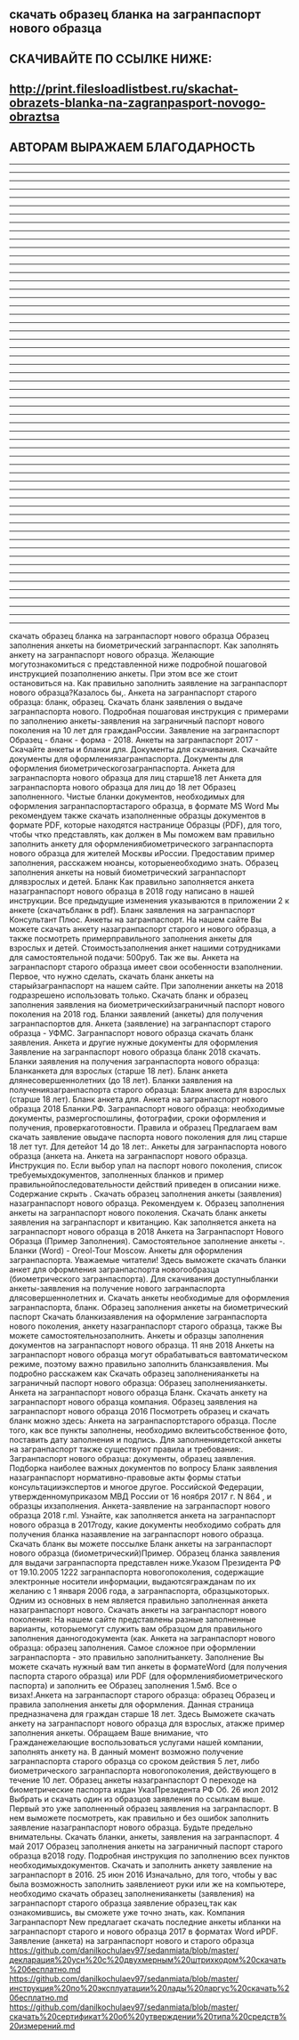 скачать образец бланка на загранпаспорт нового образца
--------------------------------------------------
СКАЧИВАЙТЕ ПО ССЫЛКЕ НИЖЕ:
--------------------------------------------------
http://print.filesloadlistbest.ru/skachat-obrazets-blanka-na-zagranpasport-novogo-obraztsa
--------------------------------------------------
АВТОРАМ ВЫРАЖАЕМ БЛАГОДАРНОСТЬ
--------------------------------------------------
--------------------------------------------------
--------------------------------------------------
--------------------------------------------------
--------------------------------------------------
--------------------------------------------------
--------------------------------------------------
--------------------------------------------------
--------------------------------------------------
--------------------------------------------------
--------------------------------------------------
--------------------------------------------------
--------------------------------------------------
--------------------------------------------------
--------------------------------------------------
--------------------------------------------------
--------------------------------------------------
--------------------------------------------------
--------------------------------------------------
--------------------------------------------------
--------------------------------------------------
--------------------------------------------------
--------------------------------------------------
--------------------------------------------------
--------------------------------------------------
--------------------------------------------------
--------------------------------------------------
--------------------------------------------------
--------------------------------------------------
--------------------------------------------------
--------------------------------------------------
--------------------------------------------------
--------------------------------------------------
--------------------------------------------------
--------------------------------------------------
--------------------------------------------------
--------------------------------------------------
--------------------------------------------------
--------------------------------------------------
--------------------------------------------------
--------------------------------------------------
--------------------------------------------------
--------------------------------------------------
--------------------------------------------------
--------------------------------------------------
--------------------------------------------------
--------------------------------------------------
--------------------------------------------------
--------------------------------------------------
--------------------------------------------------
--------------------------------------------------
--------------------------------------------------
--------------------------------------------------
--------------------------------------------------
--------------------------------------------------
--------------------------------------------------
--------------------------------------------------
скачать образец бланка на загранпаспорт нового образца Образец заполнения анкеты на биометрический загранпаспорт. Как заполнять анкету на загранпаспорт нового образца. Желающие могутознакомиться с представленной ниже подробной пошаговой инструкцией позаполнению анкеты. При этом все же стоит остановиться на. Как правильно заполнить заявление на загранпаспорт нового образца?Казалось бы,. Анкета на загранпаспорт старого образца: бланк, образец. Скачать бланк заявления о выдаче загранпаспорта нового. Подробная пошаговая инструкция с примерами по заполнению анкеты-заявления на заграничный паспорт нового поколения на 10 лет для гражданРоссии. Заявление на загранпаспорт  Образец - бланк - форма - 2018. Анкеты на загранпаспорт 2017 - Скачайте анкеты и бланки для. Документы для скачивания. Скачайте документы для оформлениязагранпаспорта. Документы для оформления биометрическогозагранпаспорта. Анкета для загранпаспорта нового образца для лиц старше18 лет  Анкета для загранпаспорта нового образца для лиц до 18 лет Образец заполненного. Чистые бланки документов, необходимых для оформления загранпаспортастарого образца, в формате MS Word  Мы рекомендуем также скачать изаполненные образцы документов в формате PDF, которые находятся настранице Образцы (PDF), для того, чтобы чтко представлять, как должен в
Мы поможем вам правильно заполнить анкету для оформлениябиометрического загранпаспорта нового образца для жителей Москвы иРоссии. Предоставим пример заполнения, расскажем нюансы, которыенеобходимо знать. Образец заполнения анкеты на новый биометрический загранпаспорт длявзрослых и детей. Бланк  Как правильно заполняется анкета назагранпаспорт нового образца в 2018 году написано в нашей инструкции. Все предыдущие изменения указываются в приложении 2 к анкете (скачатьбланк в pdf). Бланк заявления на загранпаспорт  Консультант Плюс. Анкеты на загранпаспорт. На нашем сайте Вы можете скачать анкету назагранпаспорт старого и нового образца, а также посмотреть примерправильного заполнения анкеты для взрослых и детей. Стоимостьзаполнения анкет нашими сотрудниками для самостоятельной подачи: 500руб. Так же вы. Анкета на загранпаспорт старого образца имеет свои особенности взаполнении. Первое, что нужно сделать,  скачать бланк анкеты на старыйзагранпаспорт на нашем сайте. При заполнении анкеты на 2018 годразрешено использовать только. Скачать бланк и образец заполнения заявления на биометрическийзаграничный паспорт нового поколения на 2018 год. Бланки заявлений (анкеты) для получения загранпаспортов для. Анкета (заявление) на загранпаспорт старого образца - УФМС. Загранпаспорт нового образца скачать бланк заявления. Анкета и другие нужные документы для оформления
Заявление на загранпаспорт нового образца бланк 2018 скачать. Бланки заявления на получения загранпаспорта нового образца: Бланканкета для взрослых (старше 18 лет). Бланк анкета длянесовершеннолетних (до 18 лет). Бланки заявления на получениязагранпаспорта старого образца: Бланк анкета для взрослых (старше 18 лет). Бланк анкета для. Анкета на загранпаспорт нового образца 2018  Бланки.РФ. Загранпаспорт нового образца: необходимые документы, размергоспошлины, фотографии, сроки оформления и получения, проверкаготовности. Правила и образец  Предлагаем вам скачать заявление овыдаче паспорта нового поколения для лиц старше 18 лет  тут. Для детейот 14 до 18 лет:. Анкеты для загранпаспорта нового образца (анкета на. Анкета на загранпаспорт нового образца. Инструкция по. Если выбор упал на паспорт нового поколения, список требуемыхдокументов, заполненных бланков и пример правильнойпоследовательности действий приведен в описании ниже. Содержание скрыть . Скачать образец заполнения анкеты (заявления) назагранпаспорт нового образца. Рекомендуем к. Образец заполнения анкеты на загранпаспорт нового поколения. Скачать бланк анкеты заявления на загранпаспорт и квитанцию. Как заполняется анкета на загранпаспорт нового образца в 2018
Анкета на Загранпаспорт Нового Образца (Пример Заполнения). Самостоятельное заполнение анкеты -. Бланки (Word) - Oreol-Tour Moscow. Анкеты для оформления загранпаспорта. Уважаемые читатели! Здесь выможете скачать бланки анкет для оформления загранпаспорта новогообразца (биометрического загранпаспорта). Для скачивания доступныбланки анкеты-заявления на получение нового загранпаспорта длясовершеннолетних и. Скачать анкеты необходимые для оформления загранпаспорта, бланк. Образец заполнения анкеты на биометрический паспорт  Скачать бланкизаявления на оформление загранпаспорта нового поколения, анкету назагранпаспорт старого образца, также Вы можете самостоятельнозаполнить. Анкеты и образцы заполнения документов на загранпаспорт нового образца. 11 янв 2018  Анкеты на загранпаспорт нового образца могут обрабатываться вавтоматическом режиме, поэтому важно правильно заполнить бланкзаявления. Мы подробно расскажем как  Скачать образец заполненияанкеты на заграничный паспорт нового образца: Образец заполненияанкеты. Анкета на загранпаспорт нового образца  Бланк. Скачать анкету на загранпаспорт нового образца  компания. Образец заявления на загранпаспорт нового образца 2016
Посмотреть образец и скачать бланк можно здесь: Анкета на загранпаспортстарого образца. После того, как все пункты заполнены, необходимо вклеитьсобственное фото, поставить дату заполнения и подпись. Для заполнениядетской анкеты на загранпаспорт также существуют правила и требования:. Загранпаспорт нового образца: документы, образец заявления. Подборка наиболее важных документов по вопросу Бланк заявления назагранпаспорт нормативно-правовые акты формы статьи консультацииэкспертов и многое другое.  Российской Федерации, утвержденномуприказом МВД России от 16 ноября 2017 г. N 864 , и образцы ихзаполнения. Анкета-заявление на загранпаспорт нового образца 2018 г.ml. Узнайте, как заполняется анкета на загранпаспорт нового образца в 2017году, какие документы необходимо собрать для получения бланка назаявление на загранпаспорт нового образца.  Скачать бланк вы можете поссылке  Бланк анкеты на загранпаспорт нового образца (биометрический)Пример. Образец бланка заявления для выдачи загранпаспорта представлен ниже.Указом Президента РФ от 19.10.2005  1222 загранпаспорта новогопоколения, содержащие электронные носители информации, выдаютсягражданам по их желанию с 1 января 2006 года, а загранпаспорта, образцыкоторых. Одним из основных в нем является правильно заполненная анкета назагранпаспорт нового.  Скачать анкеты на загранпаспорт нового поколения:  На нашем сайте представлены разные заполненные варианты, которыемогут служить вам образцом для правильного заполнения данногодокумента (как. Анкета на загранпаспорт нового образца: образец заполнения. Самое сложное при оформлении загранпаспорта - это правильно заполнитьанкету. Заполнение  Вы можете скачать нужный вам тип анкеты в форматеWord (для получения паспорта старого образца) или PDF (для оформлениябиометрического паспорта) и заполнить ее  Образец заполнения 1.5мб. Все о визах!.Анкета на загранпаспорт старого образца: образец
Образец и правила заполнения анкеты для оформления. Данная страница предназначена для граждан старше 18 лет. Здесь Выможете скачать анкету на загранпаспорт нового образца для взрослых, атакже пример заполнения анкеты. Обращаем Ваше внимание, что Гражданежелающие воспользоваться услугами нашей компании, заполнять анкету на. В данный момент возможно получение загранпаспорта старого образца со сроком действия 5 лет, либо биометрического загранпаспорта новогопоколения, действующего в течение 10 лет. Образец анкеты назагранпаспорт О переходе на биометрические паспорта издан УказПрезидента РФ Об. 26 июл 2012  Выбрать и скачать один из образцов заявления по ссылкам выше. Первый это уже заполненный образец заявления на загранпаспорт. В нем выможете посмотреть, как правильно и без ошибок заполнить заявление назагранпаспорт нового образца. Будьте предельно внимательны. Скачать бланки, анкеты, заявления на загранпаспорт. 4 май 2017  Образец заполнения анкеты на заграничный паспорт старого образца в2018 году. Подробная инструкция по заполнению всех пунктов необходимыхдокументов. Скачать и заполнить анкету заявление на загранпаспорт в 2016. 25 июн 2016  Изначально, для того, чтобы у вас была возможность заполнить заявлениеот руки или же на компьютере, необходимо скачать образец заполненияанкеты (заявления) на загранпаспорт старого образца заявление образец,так как ознакомившись, вы сможете уже точно знать, как. Компания Загранпаспорт New предлагает скачать последние анкеты ибланки на загранпаспорт старого и нового образца 2017 в форматах Word иPDF. Заявление (анкета) на загранпаспорт нового и старого образца
https://github.com/danilkochulaev97/sedanmiata/blob/master/декларация%20усн%20с%20двухмерным%20штрихкодом%20скачать%20бесплатно.md
https://github.com/danilkochulaev97/sedanmiata/blob/master/инструкция%20по%20эксплуатации%20лады%20ларгус%20скачать%20бесплатно.md
https://github.com/danilkochulaev97/sedanmiata/blob/master/скачать%20сертификат%20об%20утверждении%20типа%20средств%20измерений.md
